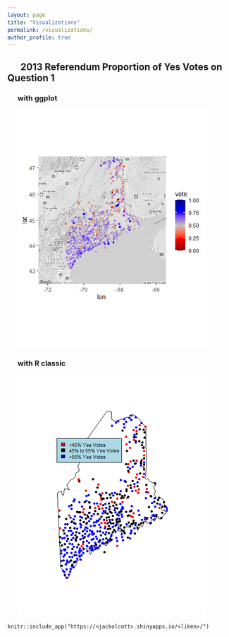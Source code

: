 ```yaml
---
layout: page
title: "Visualizations"
permalink: /visualizations/
author_profile: true
---
```

## &nbsp;&nbsp;&nbsp;&nbsp;&nbsp;&nbsp;2013 Referendum Proportion of Yes Votes on Question 1

### &nbsp;&nbsp;&nbsp;&nbsp;&nbsp;&nbsp;with ggplot
&nbsp;&nbsp;&nbsp;&nbsp;&nbsp;&nbsp;![](/2013_map_ggplot.png)

### &nbsp;&nbsp;&nbsp;&nbsp;&nbsp;&nbsp;with R classic
&nbsp;&nbsp;&nbsp;&nbsp;&nbsp;&nbsp;![](/2013_map_R_classic.png)

```{r shiny-app}
knitr::include_app("https://<jackolcott>.shinyapps.io/<liken>/")
```
